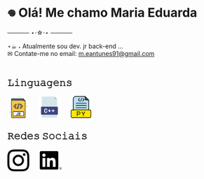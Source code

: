  <h1>
       𖦹 Olá! Me chamo Maria Eduarda
 </h1>

<p>───── ⋆⋅☆⋅⋆ ─────</p>

⋆☕︎ ˖ Atualmente sou dev. jr back-end ... <br>
✉︎ Contate-me no email: m.eantunes91@gmail.com <br>
<br>

<h2>𝙻𝚒𝚗𝚐𝚞𝚊𝚐𝚎𝚗𝚜</h2>
<img src="icons/js.png"  width="50" height="50" style="margin-right: 1.25em; vertical-align: middle;">
<img src="icons/c++.png" width="50" height="50" style="margin-right: 1.25em; vertical-align: middle;">
<img src="icons/py.png"  width="50" height="50" style="margin-right: 1.25em; vertical-align: middle;">

<br>

<h2>𝚁𝚎𝚍𝚎𝚜 𝚂𝚘𝚌𝚒𝚊𝚒𝚜</h2>
  <a href="https://www.instagram.com/mee_marys/" target="_blank"><img src="icons/instagram.png"  width="50" height="50" style="margin-right: 20px"></a>
  <a href="https://www.linkedin.com/in/maria-eduarda-a-r152025" target="_blank"><img src="icons/linkedin.png" width="50" height="50" style="margin-right: 20px"></a>
